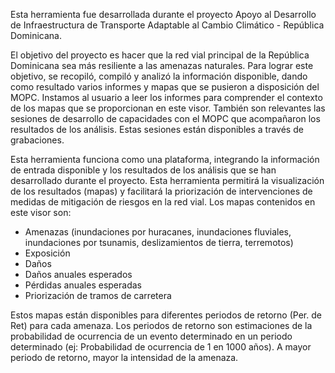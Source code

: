 Esta herramienta fue desarrollada durante el proyecto Apoyo al Desarrollo de Infraestructura de Transporte Adaptable al Cambio Climático - República Dominicana.

El objetivo del proyecto es hacer que la red vial principal de la República Dominicana sea más resiliente a las amenazas naturales. Para lograr este objetivo, se recopiló, compiló y analizó la información disponible, dando como resultado varios informes y mapas que se pusieron a disposición del MOPC. Instamos al usuario a leer los informes para comprender el contexto de los mapas que se proporcionan en este visor. También son relevantes las sesiones de desarrollo de capacidades con el MOPC que acompañaron los resultados de los análisis. Estas sesiones están disponibles a través de grabaciones.

Esta herramienta funciona como una plataforma, integrando la información de entrada disponible y los resultados de los análisis que se han desarrollado durante el proyecto. Esta herramienta permitirá la visualización de los resultados (mapas) y facilitará la priorización de intervenciones de medidas de mitigación de riesgos en la red vial. Los mapas contenidos en este visor son:

- Amenazas (inundaciones por huracanes, inundaciones fluviales, inundaciones por tsunamis, deslizamientos de tierra, terremotos)
- Exposición
- Daños
- Daños anuales esperados
- Pérdidas anuales esperadas
- Priorización de tramos de carretera

Estos mapas están disponibles para diferentes periodos de retorno (Per. de Ret) para cada amenaza. Los periodos de retorno son estimaciones de la probabilidad de ocurrencia de un evento determinado en un periodo determinado (ej: Probabilidad de ocurrencia de 1 en 1000 años). A mayor periodo de retorno, mayor la intensidad de la amenaza.
